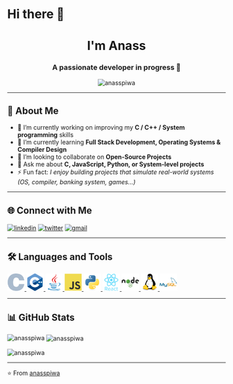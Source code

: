 # Hi there 👋  

<h1 align="center">I'm Anass</h1>
<h3 align="center">A passionate developer in progress 🚀</h3>

<p align="center">
  <img src="https://komarev.com/ghpvc/?username=anasspiwa&label=Profile%20views&color=0e75b6&style=flat" alt="anasspiwa" />
</p>

---

## 🚀 About Me
- 🔭 I’m currently working on improving my **C / C++ / System programming** skills  
- 🌱 I’m currently learning **Full Stack Development, Operating Systems & Compiler Design**  
- 👯 I’m looking to collaborate on **Open-Source Projects**  
- 💬 Ask me about **C, JavaScript, Python, or System-level projects**  
- ⚡ Fun fact: *I enjoy building projects that simulate real-world systems (OS, compiler, banking system, games...)*  

---

## 🌐 Connect with Me  
<p align="left">
<a href="https://www.linkedin.com/in/your-link" target="blank"><img align="center" src="https://cdn-icons-png.flaticon.com/512/174/174857.png" alt="linkedin" height="30" width="30" /></a>
<a href="https://twitter.com/your-twitter" target="blank"><img align="center" src="https://cdn-icons-png.flaticon.com/512/733/733579.png" alt="twitter" height="30" width="30" /></a>
<a href="mailto:your.email@example.com" target="blank"><img align="center" src="https://cdn-icons-png.flaticon.com/512/732/732200.png" alt="gmail" height="30" width="30" /></a>
</p>

---

## 🛠️ Languages and Tools  
<p align="left"> 
<a href="https://www.cprogramming.com/" target="_blank"> <img src="https://raw.githubusercontent.com/devicons/devicon/master/icons/c/c-original.svg" alt="c" width="40" height="40"/> </a> 
<a href="https://www.w3schools.com/cpp/" target="_blank"> <img src="https://raw.githubusercontent.com/devicons/devicon/master/icons/cplusplus/cplusplus-original.svg" alt="cplusplus" width="40" height="40"/> </a> 
<a href="https://www.java.com" target="_blank"> <img src="https://raw.githubusercontent.com/devicons/devicon/master/icons/java/java-original.svg" alt="java" width="40" height="40"/> </a> 
<a href="https://developer.mozilla.org/en-US/docs/Web/JavaScript" target="_blank"> <img src="https://raw.githubusercontent.com/devicons/devicon/master/icons/javascript/javascript-original.svg" alt="javascript" width="40" height="40"/> </a> 
<a href="https://www.python.org" target="_blank"> <img src="https://raw.githubusercontent.com/devicons/devicon/master/icons/python/python-original.svg" alt="python" width="40" height="40"/> </a> 
<a href="https://reactjs.org/" target="_blank"> <img src="https://raw.githubusercontent.com/devicons/devicon/master/icons/react/react-original-wordmark.svg" alt="react" width="40" height="40"/> </a> 
<a href="https://nodejs.org" target="_blank"> <img src="https://raw.githubusercontent.com/devicons/devicon/master/icons/nodejs/nodejs-original-wordmark.svg" alt="nodejs" width="40" height="40"/> </a> 
<a href="https://www.linux.org/" target="_blank"> <img src="https://raw.githubusercontent.com/devicons/devicon/master/icons/linux/linux-original.svg" alt="linux" width="40" height="40"/> </a> 
<a href="https://www.mysql.com/" target="_blank"> <img src="https://raw.githubusercontent.com/devicons/devicon/master/icons/mysql/mysql-original-wordmark.svg" alt="mysql" width="40" height="40"/> </a> 
</p>

---

## 📊 GitHub Stats  
<p>
  <img align="left" src="https://github-readme-stats.vercel.app/api/top-langs?username=anasspiwa&show_icons=true&locale=en&layout=compact" alt="anasspiwa" />
</p>  

<p>&nbsp;<img align="center" src="https://github-readme-stats.vercel.app/api?username=anasspiwa&show_icons=true&locale=en" alt="anasspiwa" /></p>  

<p><img align="center" src="https://github-readme-streak-stats.herokuapp.com/?user=anasspiwa&" alt="anasspiwa" /></p>  

---
⭐️ From [anasspiwa](https://github.com/anasspiwa)
